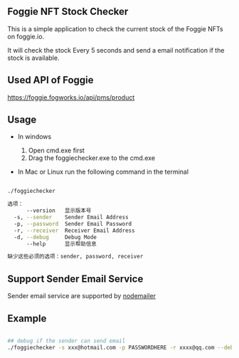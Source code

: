 ## Foggie NFT Stock Checker

This is a simple application to check the current stock of the Foggie NFTs on foggie.io.

It will check the stock Every 5 seconds  and send a email notification if the stock is available.

## Used API of Foggie
https://foggie.fogworks.io/api/pms/product

## Usage 

* In windows 

   1. Open  cmd.exe first
   2. Drag the foggiechecker.exe to the cmd.exe

* In Mac or Linux
   run the following command in the terminal

```sh

./foggiechecker

选项：
      --version   显示版本号                                              [布尔]
  -s, --sender    Sender Email Address                                    [必需]
  -p, --password  Sender Email Password                                   [必需]
  -r, --receiver  Receiver Email Address                                  [必需]
  -d, --debug     Debug Mode
      --help      显示帮助信息                                            [布尔]

缺少这些必须的选项：sender, password, receiver
```

## Support Sender Email Service

Sender email service are supported by [nodemailer](https://nodemailer.com/smtp/well-known/)

## Example

```sh

## debug if the sender can send email
./foggiechecker -s xxx@hotmail.com -p PASSWORDHERE -r xxxx@qq.com --debug

```